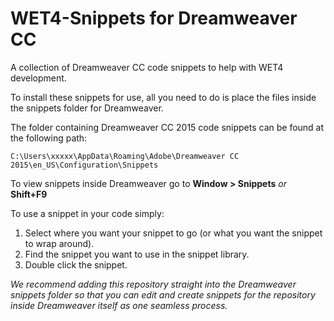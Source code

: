 # WET4-Snippets for Dreamweaver CC
A collection of Dreamweaver CC code snippets to help with WET4 development.

To install these snippets for use, all you need to do is place the files inside the snippets folder for Dreamweaver.

The folder containing Dreamweaver CC 2015 code snippets can be found at the following path:

    C:\Users\xxxxx\AppData\Roaming\Adobe\Dreamweaver CC 2015\en_US\Configuration\Snippets
    
To view snippets inside Dreamweaver go to **Window > Snippets** _or_ **Shift+F9**

To use a snippet in your code simply:

1. Select where you want your snippet to go (or what you want the snippet to wrap around).
2. Find the snippet you want to use in the snippet library.
3. Double click the snippet.


_We recommend adding this repository straight into the Dreamweaver snippets folder so that you can edit and create snippets for the repository inside Dreamweaver itself as one seamless process._